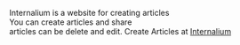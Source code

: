 Internalium is a website for creating articles
<br>
You can create articles and share 
<br>
articles can be delete and edit. Create Articles at [Internalium](http://www.internalium.com 'Internalium')